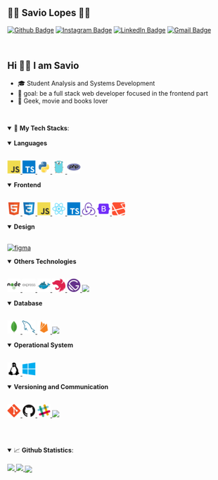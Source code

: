 ## :man_technologist: Savio Lopes 🏳️‍🌈

<!--
[![Linkedin
Badge](https://img.shields.io/badge/savio-lopes-blue?style=flat-square&logo=Linkedin&logoColor=white&link=https://www.linkedin.com/in/savio-lopes/)](https://www.linkedin.com/in/savio-lopes/)
[![Github
Badge](https://img.shields.io/badge/-Github-000?style=flat-square&logo=Github&logoColor=white&link=https://github.com/savio-2-lopes)](https://github.com/savio-2-lopes)
[![Instagram
Badge](https://img.shields.io/badge/-Instagram-8a3ab9?style=flat-square&labelColor=8a3ab9&logo=instagram&logoColor=white&link=https://instagram.com/savioaugulopes)](https://instagram.com/savioaugulopes)
[![Gmail
Badge](https://img.shields.io/badge/-Gmail-c14438?style=flat-square&logo=Gmail&logoColor=white&link=mailto:savioaugulopes@gmail.com)](mailto:savio.dev.lopes@gmail.com)
-->

[![Github Badge](https://img.shields.io/badge/-Github-373737?style=flat&logo=Github&logoColor=white)](https://github.com/savio-2-lopes) 
[![Instagram Badge](https://img.shields.io/badge/-Instagram-8a3ab9?style=flat&logo=instagram&logoColor=white)](https://www.instagram.com/savioaugulopes/) 
[![LinkedIn Badge](https://img.shields.io/badge/-LinkedIn-blue?style=flat&logo=linkedin&logoColor=white)](https://www.linkedin.com/in/savio-lopes/) 
[![Gmail Badge](https://img.shields.io/badge/-Gmail-c14438?style=flat&logo=gmail&logoColor=white)](mailto:savio.dev.lopes@gmail.com) 

<br>

<h2> Hi 👋🏽 I am Savio </h2>

- 🎓 Student Analysis and Systems Development
- 🎯 goal: be a full stack web developer focused in the frontend part
- 💜 Geek, movie and books lover

<br>
 
<a id="tech"></a>
<details open>
  <summary>🚀 
    <strong>My Tech Stacks</strong>:
  </summary>
  
  <br>


<details open>
  <summary>
    <strong> Languages</strong> 
 </summary>

<br>

<!-- <img src="http://img.shields.io/badge/-Javascript-E88726?style=flat-square&logo=Javascript&logoColor=white&link=https://www.javascript.com/"/> 
<img src="https://img.shields.io/badge/-TypeScript-007ACC?style=flat-square&logo=typescript&link=https://github.com/savio-2-lopes/"/>
<img src="https://img.shields.io/badge/-Python-738ADB?style=flat-square&logo=Python&logoColor=white&link=https://www.python.org/"/>
<img src=http://img.shields.io/badge/-PHP-8993be?style=flat-square&logo=php&logoColor=white&link=https://www.php.net/"/>  -->

<a href="https://developer.mozilla.org/en-US/docs/Web/JavaScript" target="_blank"> <img src="https://raw.githubusercontent.com/devicons/devicon/master/icons/javascript/javascript-original.svg" alt="javascript" width="30" height="30"/>
</a>
<a href="https://www.typescriptlang.org/" target="_blank"> <img src="https://raw.githubusercontent.com/devicons/devicon/master/icons/typescript/typescript-original.svg" alt="typescript" width="30" height="30"/>
</a>
<a href="https://www.python.org/" target="_blank"> <img src="https://raw.githubusercontent.com/devicons/devicon/master/icons/python/python-original.svg" alt="html5" width="30" height="30"/>
</a>
<a href="https://golang.org/" target="_blank"> <img src="https://raw.githubusercontent.com/devicons/devicon/master/icons/go/go-original.svg " alt="golang" width="30" height="30"/>
</a>
<a href="https://www.php.net/" target="_blank"> <img src="https://raw.githubusercontent.com/devicons/devicon/master/icons/php/php-original.svg" alt="css3" width="30" height="30"/>
</a>

</details>

<details open>
  <summary><strong> Frontend</strong> 
 </summary>

<br>

<a href="https://www.w3.org/html/" target="_blank"> <img src="https://raw.githubusercontent.com/devicons/devicon/master/icons/html5/html5-original.svg" alt="html5" width="30" height="30"/>
</a>
<a href="https://www.w3schools.com/css/" target="_blank"> <img src="https://raw.githubusercontent.com/devicons/devicon/master/icons/css3/css3-original.svg" alt="css3" width="30" height="30"/>
</a>
<a href="https://developer.mozilla.org/en-US/docs/Web/JavaScript" target="_blank"> <img src="https://raw.githubusercontent.com/devicons/devicon/master/icons/javascript/javascript-original.svg" alt="javascript" width="30" height="30"/>
</a>
<a href="https://reactjs.org/" target="_blank"> <img src="https://raw.githubusercontent.com/devicons/devicon/master/icons/react/react-original.svg" alt="react" width="30" height="30"/>
</a> 
<a href="https://www.typescriptlang.org/" target="_blank"> <img src="https://raw.githubusercontent.com/devicons/devicon/master/icons/typescript/typescript-original.svg" alt="typescript" width="30" height="30"/>
</a>
<a href="https://redux.js.org" target="_blank"> <img src="https://raw.githubusercontent.com/devicons/devicon/master/icons/redux/redux-original.svg" alt="redux" width="30" height="30"/> 
</a>
<a href="https://getbootstrap.com/" target="_blank"> <img src="https://raw.githubusercontent.com/devicons/devicon/master/icons/bootstrap/bootstrap-plain.svg" alt="bootstrap" width="30" height="30"/> 
</a>
<a href="https://laravel.com/" target="_blank"> <img src="https://raw.githubusercontent.com/devicons/devicon/master/icons/laravel/laravel-plain.svg" alt="laravel" width="30" height="30"/> 
</a>

</details>

<details open>
  <summary><strong> Design</strong> 
 </summary>

<br>

<a href="https://www.figma.com/" target="_blank"> <img src="https://www.vectorlogo.zone/logos/figma/figma-icon.svg" alt="figma" width="30" height="30"/></a>
  
</details>


<details open>
  <summary><strong> Others Technologies</strong> 
 </summary>
  
<br>

<a href="https://nodejs.org" target="_blank"> <img src="https://raw.githubusercontent.com/devicons/devicon/master/icons/nodejs/nodejs-original-wordmark.svg" alt="nodejs" width="30" height="30"/> 
</a>
<a href="https://expressjs.com" target="_blank"> <img src="https://raw.githubusercontent.com/devicons/devicon/master/icons/express/express-original-wordmark.svg" alt="express" width="30" height="30"/>
</a>
<a href="https://www.docker.com/" target="_blank"><img src="https://raw.githubusercontent.com/devicons/devicon/master/icons/docker/docker-original.svg" alt="docker" width="30" height="30"/>
</a>
<a href="https://nestjs.com/" target="_blank"><img src="https://raw.githubusercontent.com/devicons/devicon/master/icons/nestjs/nestjs-plain.svg" alt="nestjs" width="30" height="30"/>
</a>
<a href="https://www.gatsbyjs.com/" target="_blank"><img src="https://raw.githubusercontent.com/devicons/devicon/master/icons/gatsby/gatsby-original.svg" alt="gatsbyjs" width="30" height="30"/>
</a>
<img src="https://img.shields.io/badge/-Insomnia-5849BE?style=flat-square&logo=Insomnia&link=https://insomnia.rest/download/"/>

</details>

<details open>
  <summary><strong> Database</strong> 
 </summary>

<br>

<a href="https://www.mongodb.com/" target="_blank"> <img src="https://raw.githubusercontent.com/devicons/devicon/master/icons/mongodb/mongodb-original.svg" alt="mongodb" width="30" height="30"/> 
</a>
<a href="https://www.mysql.com/" target="_blank"> <img src="https://raw.githubusercontent.com/devicons/devicon/master/icons/mysql/mysql-original.svg" alt="mysql" width="30" height="30"/>
</a>
<a href="https://firebase.google.com/" target="_blank"><img src="https://raw.githubusercontent.com/devicons/devicon/master/icons/firebase/firebase-plain.svg" alt="firebase" width="30" height="30"/>
</a>
<img src="https://img.shields.io/badge/-SQLite-003B57?style=flat-square&logo=sqlite&link=https://www.sqlite.org/index.html/"/>

</details>

<details open>
  <summary><strong> Operational System</strong> 
 </summary>

<br>

<a href="https://ubuntu.com/" target="_blank"><img src="https://raw.githubusercontent.com/devicons/devicon/master/icons/linux/linux-plain.svg " alt="linux" width="30" height="30"/>
</a>
<a href="https://www.microsoft.com/pt-br/software-download/windows10/" target="_blank"><img src="https://raw.githubusercontent.com/devicons/devicon/master/icons/windows8/windows8-original.svg " alt="window" width="30" height="30"/>
</a>

</details>

<details open>
  <summary><strong> Versioning and Communication</strong> 
 </summary>

<br>

<a href="https://git-scm.com" target="_blank"> <img src="https://raw.githubusercontent.com/devicons/devicon/master/icons/git/git-original.svg" alt="git" width="30" height="30"/> 
</a>
<a href="https://github.com/savio-2-lopes/" target="_blank"> <img src="https://raw.githubusercontent.com/devicons/devicon/master/icons/github/github-original.svg" alt="express" width="30" height="30"/>
</a>
<a href="https://slack.com/intl/pt-br" target="_blank"><img src="https://raw.githubusercontent.com/devicons/devicon/master/icons/slack/slack-original.svg" alt="slack" width="30" height="30"/>
</a>
<img src="https://img.shields.io/badge/-Discord-738ADB?style=flat-square&logo=Discord&logoColor=white&link=https://discord.com"/>

</details>

</p>
</details>

<a id="skill"></a>

<br><br>

<details open>
  <summary>📈 <b>Github Statistics</b>:</summary>
  
  <br>
        
  <div align="left"> 
     <a href="">
      <img width="450px" src="https://github-readme-stats.vercel.app/api?username=savio-2-lopes&show_icons=true&include_all_commits=true&count_private=true&&hide=issues&theme=tokyonight"/>
    </a>
    <a href="">
      <img width="330px" src="https://github-readme-stats.vercel.app/api/top-langs/?username=savio-2-lopes&layout=compact&theme=tokyonight">
    </a>  
    <a href="">
     <img width="450px" align="center" src="https://github-readme-streak-stats.herokuapp.com/?user=savio-2-lopes&layout=compact&theme=tokyonight" />
    </a> 
</div
<br/>
</details>

